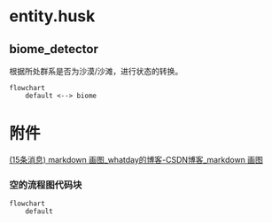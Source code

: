 # entity.husk

## biome_detector

根据所处群系是否为沙漠/沙滩，进行状态的转换。

```mermaid
flowchart
    default <--> biome
```



# 附件

[(15条消息) markdown 画图_whatday的博客-CSDN博客_markdown 画图](https://blog.csdn.net/whatday/article/details/88655461)

### 空的流程图代码块

```mermaid
flowchart
	default
```





















